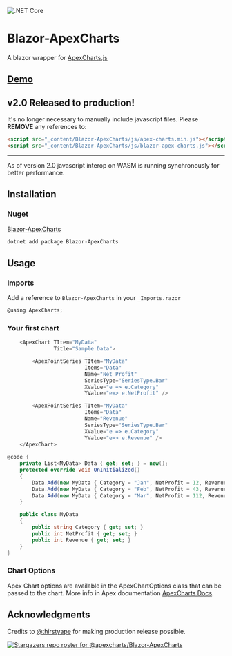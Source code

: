 
![.NET Core](https://github.com/joadan/Blazor-ApexCharts/workflows/.NET%20Core/badge.svg?branch=master)



# Blazor-ApexCharts
A blazor wrapper for [ApexCharts.js](https://apexcharts.com/)
## [Demo](https://apexcharts.github.io/Blazor-ApexCharts)


## v2.0 Released to production!
It's no longer necessary to manually include javascript files. 
Please **REMOVE** any references to:  

```html
<script src="_content/Blazor-ApexCharts/js/apex-charts.min.js"></script>
<script src="_content/Blazor-ApexCharts/js/blazor-apex-charts.js"></script>
```
---

As of version 2.0 javascript interop on WASM is running synchronously for better performance. 


## Installation
### Nuget
[Blazor-ApexCharts](https://www.nuget.org/packages/Blazor-ApexCharts/)

```bash
dotnet add package Blazor-ApexCharts
```

## Usage

### Imports
Add a reference to `Blazor-ApexCharts` in your `_Imports.razor`
```csharp
@using ApexCharts;
```

### Your first chart
```csharp
    <ApexChart TItem="MyData"
               Title="Sample Data">

        <ApexPointSeries TItem="MyData"
                         Items="Data"
                         Name="Net Profit"
                         SeriesType="SeriesType.Bar"
                         XValue="e => e.Category"
                         YValue="e=> e.NetProfit" />

        <ApexPointSeries TItem="MyData"
                         Items="Data"
                         Name="Revenue"
                         SeriesType="SeriesType.Bar"
                         XValue="e => e.Category"
                         YValue="e=> e.Revenue" />
    </ApexChart>
    
@code {
    private List<MyData> Data { get; set; } = new();
    protected override void OnInitialized()
    {
        Data.Add(new MyData { Category = "Jan", NetProfit = 12, Revenue = 33 });
        Data.Add(new MyData { Category = "Feb", NetProfit = 43, Revenue = 42 });
        Data.Add(new MyData { Category = "Mar", NetProfit = 112, Revenue = 23 });
    }

    public class MyData
    {
        public string Category { get; set; }
        public int NetProfit { get; set; }
        public int Revenue { get; set; }
    }
}
```


### Chart Options
Apex Chart options are available in the ApexChartOptions class that can be passed to the chart. More info in Apex documentation [ApexCharts Docs](https://apexcharts.com/docs/options/).

## Acknowledgments
Credits to [@thirstyape](https://github.com/thirstyape) for making production release possible.


[![Stargazers repo roster for @apexcharts/Blazor-ApexCharts](https://reporoster.com/stars/dark/apexcharts/Blazor-ApexCharts)](https://github.com/apexcharts/Blazor-ApexCharts/stargazers)

